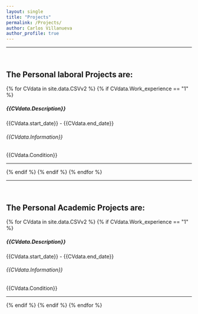 ```yaml
---
layout: single
title: "Projects"
permalink: /Projects/
author: Carlos Villanueva
author_profile: true
---
```

<hr>
<br>
<h2>The Personal laboral Projects are:</h2>
{% for CVdata in site.data.CSVv2 %}
{% if CVdata.Work_experience == "1" %}
<h5> {{CVdata.Description}} </h5>
<h7>{{CVdata.start_date}} - {{CVdata.end_date}} </h7>
<h6> {{CVdata.Information}} </h6>
<la>  {{CVdata.Condition}} </la>
<br>
<hr>
{% endif %}
{% endif %}
{% endfor %}

<br>
<hr>
<br>
<h2>The Personal Academic Projects are:</h2>
{% for CVdata in site.data.CSVv2 %}
{% if CVdata.Work_experience == "1" %}
<h5> {{CVdata.Description}} </h5>
<h7>{{CVdata.start_date}} - {{CVdata.end_date}} </h7>
<h6> {{CVdata.Information}} </h6>
<la>  {{CVdata.Condition}} </la>
<br>
<hr>
{% endif %}
{% endif %}
{% endfor %}
